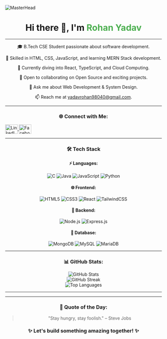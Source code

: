 


![MasterHead](https://user-images.githubusercontent.com/74038190/241765440-80728820-e06b-4f96-9c9e-9df46f0cc0a5.gif)

<div align="center">
  <h1>Hi there 👋, I'm <span style="color:#4CAF50;">Rohan Yadav</span></h1>
  
  
 

-----

🎓 B.Tech CSE Student passionate about software development.

🌟 Skilled in HTML, CSS, JavaScript, and learning MERN Stack development.

🌱 Currently diving into React, TypeScript, and Cloud Computing.

🤝 Open to collaborating on Open Source and exciting projects.

💬 Ask me about Web Development & System Design.

📫 Reach me at yadavrohan98040@gmail.com.


-----

### 🌐 Connect with Me:
<p align="left">
  <a href="https://www.linkedin.com/in/rohan-yadav-275698308/" target="_blank">
    <img align="center" src="https://raw.githubusercontent.com/rahuldkjain/github-profile-readme-generator/master/src/images/icons/Social/linked-in-alt.svg" alt="LinkedIn Profile" height="30" width="40" />
  </a>
  <a href="https://www.facebook.com/share/1EdjPoSMCr/" target="_blank">
    <img align="center" src="https://raw.githubusercontent.com/rahuldkjain/github-profile-readme-generator/master/src/images/icons/Social/facebook.svg" alt="Facebook Profile" height="30" width="40" />
  </a>
  
</p>

-----

### 🛠️ Tech Stack

#### ⚡ Languages:
![C](https://img.shields.io/badge/C-00599C?style=flat-square&logo=c&logoColor=white)
![Java](https://img.shields.io/badge/Java-ED8B00?style=flat-square&logo=java&logoColor=white)
![JavaScript](https://img.shields.io/badge/JavaScript-F7DF1E?style=flat-square&logo=javascript&logoColor=black)
![Python](https://img.shields.io/badge/Python-FFD43B?style=flat-square&logo=python&logoColor=blue)

#### 🌐 Frontend:
![HTML5](https://img.shields.io/badge/HTML5-E34F26?style=flat-square&logo=html5&logoColor=white)
![CSS3](https://img.shields.io/badge/CSS3-1572B6?style=flat-square&logo=css3&logoColor=white)
![React](https://img.shields.io/badge/React-20232A?style=flat-square&logo=react&logoColor=61DAFB)
![TailwindCSS](https://img.shields.io/badge/TailwindCSS-38B2AC?style=flat-square&logo=tailwind-css&logoColor=white)

#### 🔧 Backend:
![Node.js](https://img.shields.io/badge/Node.js-339933?style=flat-square&logo=node-dot-js&logoColor=white)
![Express.js](https://img.shields.io/badge/Express.js-000000?style=flat-square&logo=express&logoColor=white)

#### 💾 Database:
![MongoDB](https://img.shields.io/badge/MongoDB-4EA94B?style=flat-square&logo=mongodb&logoColor=white)
![MySQL](https://img.shields.io/badge/MySQL-4479A1?style=flat-square&logo=mysql&logoColor=white)
![MariaDB](https://img.shields.io/badge/MariaDB-003545?style=flat-square&logo=mariadb&logoColor=white)


-----

### 📊 GitHub Stats:
<div align="center">
  <img src="https://github-readme-stats.vercel.app/api?username=rohan-yadav19&show_icons=true&theme=tokyonight" alt="GitHub Stats" />
  <br>
  <img src="https://github-readme-streak-stats.herokuapp.com/?user=rohan-yadav19&theme=tokyonight" alt="GitHub Streak" />
  <br>
  <img src="https://github-readme-stats.vercel.app/api/top-langs/?username=rohan-yadav19&layout=compact&theme=tokyonight" alt="Top Languages" />
</div>

-----



-----


### 🌟 Quote of the Day:
<!-- QUOTE_START -->
> "Stay hungry, stay foolish." – Steve Jobs
<!-- QUOTE_END -->

<div align="center">
  <h3>✨ Let's build something amazing together! ✨</h3>
</div>
